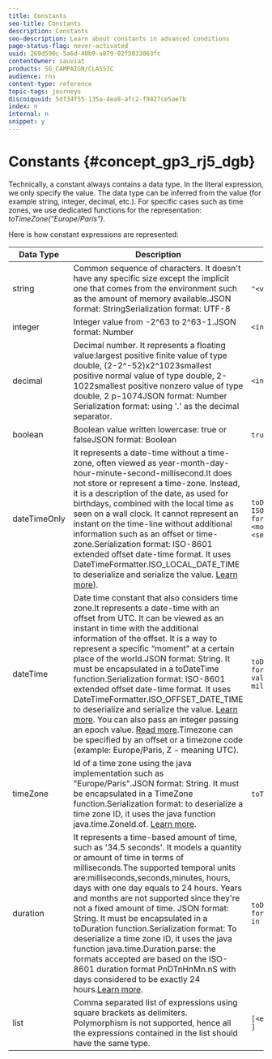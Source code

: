 ```yaml
---
title: Constants
seo-title: Constants
description: Constants
seo-description: Learn about constants in advanced conditions
page-status-flag: never-activated
uuid: 269d590c-5a6d-40b9-a879-02f5033863fc
contentOwner: sauviat
products: SG_CAMPAIGN/CLASSIC
audience: rns
content-type: reference
topic-tags: journeys
discoiquuid: 5df34f55-135a-4ea8-afc2-f9427ce5ae7b
index: n
internal: n
snippet: y
---
```


# Constants {#concept_gp3_rj5_dgb}

Technically, a constant always contains a data type. In the literal expression, we only specify the value. The data type can be inferred from the value (for example string, integer, decimal, etc.). For specific cases such as time zones, we use dedicated functions for the representation: _toTimeZone("Europe/Paris")_.

Here is how constant expressions are represented:

|Data Type|Description|Literal Representation|Example|
|--- |--- |--- |--- |
|string|Common sequence of characters. It doesn't have any specific size except the implicit one that comes from the environment such as the amount of memory available.JSON format: StringSerialization format: UTF-8|`"<value>"` `'<value>'`|`"hello world"` `'hello world'`|
|integer|Integer value from -2^63 to 2^63-1.JSON format: Number|`<integer value>`|42|
|decimal|Decimal number. It represents a floating value:largest positive finite value of type double, (2-2^-52)x2^1023smallest positive normal value of type double, 2-1022smallest positive nonzero value of type double, 2 p-1074JSON format: Number Serialization format: using '.' as the decimal separator.|`<integer value>.<integer value>`|`3.14`|
|boolean|Boolean value written lowercase: true or falseJSON format: Boolean|`true` `false`|`true`|
|dateTimeOnly|It represents a date-time without a time-zone, often viewed as year-month-day-hour-minute-second-millisecond.It does not store or represent a time-zone. Instead, it is a description of the date, as used for birthdays, combined with the local time as seen on a wall clock. It cannot represent an instant on the time-line without additional information such as an offset or time-zone.Serialization format: ISO-8601 extended offset date-time format. It uses DateTimeFormatter.ISO_LOCAL_DATE_TIME to deserialize and serialize the value. [Learn more](https://docs.oracle.com/javase/8/docs/api/java/time/format/DateTimeFormatter.html#ISO_LOCAL_DATE_TIME)).|`toDateTimeOnly("<dateTimeOnly in ISO-8601 format>")``toDateTimeOnly(<year>, <month>, <day>, <hour>, <minute>, <second>)`|`toDateTimeOnly("1977-04-22T06:00:00")``toDateTimeOnly(1977, 4, 22, 6, 0, 0")`Examples of serialized dateTimeOnly:`2011-12-03T15:15:30``2011-12-03T15:15:30.123`|
|dateTime|Date time constant that also considers time zone.It represents a date-time with an offset from UTC. It can be viewed as an instant in time with the additional information of the offset. It is a way to represent a specific “moment” at a certain place of the world.JSON format: String. It must be encapsulated in a toDateTime function.Serialization format: ISO-8601 extended offset date-time format. It uses DateTimeFormatter.ISO_OFFSET_DATE_TIME to deserialize and serialize the value. [Learn more](https://docs.oracle.com/javase/8/docs/api/java/time/format/DateTimeFormatter.html#ISO_OFFSET_DATE_TIME). You can also pass an integer passing an epoch value. [Read more](https://www.epochconverter.com/).Timezone can be specified by an offset or a timezone code (example: Europe/Paris, Z - meaning UTC).|`toDateTime("<dateTime in ISO-8601 format>")``toDateTime(<integer value of an epoch in milliseconds>)`|toDateTime("1977-04-22T06:00:00Z")toDateTime("2011-12-03T15:15:30Z")toDateTime("2011-12-03T15:15:30.123Z")toDateTime("2011-12-03T15:15:30.123+02:00")toDateTime("2011-12-03T15:15:30.123-00:20")toDateTime(1560762190189)|
|timeZone|Id of a time zone using the java implementation such as "Europe/Paris".JSON format: String. It must be encapsulated in a TimeZone function.Serialization format: to deserialize a time zone ID, it uses the java function java.time.ZoneId.of. [Learn more](https://docs.oracle.com/javase/8/docs/api/java/time/ZoneId.html#of-java.lang.String-).|`toTimeZone("<time zone id>"`)|toTimeZone("Europe/Paris")|
|duration|It represents a time-based amount of time, such as '34.5 seconds'. It models a quantity or amount of time in terms of milliseconds.The supported temporal units are:milliseconds,seconds,minutes, hours, days with one day equals to 24 hours. Years and months are not supported since they're not a fixed amount of time. JSON format: String. It must be encapsulated in a toDuration function.Serialization format: To deserialize a time zone ID, it uses the java function java.time.Duration.parse: the formats accepted are based on the ISO-8601 duration format PnDTnHnMn.nS with days considered to be exactly 24 hours.[Learn more](https://docs.oracle.com/javase/8/docs/api/java/time/Duration.html#parse-java.lang.CharSequence-).|`toDuration("<duration in ISO-8601 format>")``toDuration(<duration in milliseconds>)`|`toDuration("PT5S") // 5 seconds``toDuration(500) // 500mstoDuration("PT20.345S") -- parses as "20.345 seconds"``toDuration("PT15M")     -- parses as "15 minutes" (where a minute is 60 seconds)``toDuration("PT10H")     -- parses as "10 hours" (where an hour is 3600 seconds)``toDuration("P2D")       -- parses as "2 days" (where a day is 24 hours or 86400 seconds)``toDuration("P2DT3H4M")  -- parses as "2 days, 3 hours and 4 minutes"``toDuration("P-6H3M")    -- parses as "-6 hours and +3 minutes"``toDuration("-P6H3M")    -- parses as "-6 hours and -3 minutes"``toDuration("-P-6H+3M")  -- parses as "+6 hours and -3 minutes"`|
|list|Comma separated list of expressions using square brackets as delimiters. Polymorphism is not supported, hence all the expressions contained in the list should have the same type.|`[<expression>, <expression>, ... ]`|["value1","value2"][3,5][toDuration(500),toDuration(800)]|
